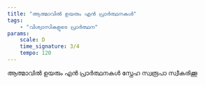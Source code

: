 ```yaml
---
title: "ആത്മാവിൽ ഉയരും എൻ പ്രാർത്ഥനകൾ"
tags:
    - "വിശ്വാസികളുടെ പ്രാർത്ഥന"
params:
    scale: D
    time_signature: 3/4
    tempo: 120
---
```

ആത്മാവിൽ ഉയരും എൻ പ്രാർത്ഥനകൾ
സ്നേഹ സ്വരൂപാ സ്വീകരിക്കൂ
